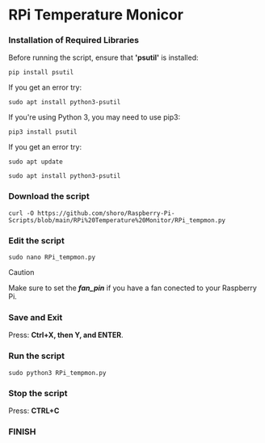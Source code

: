 # RPi Temperature Monicor

### Installation of Required Libraries
Before running the script, ensure that **'psutil'** is installed:
```
pip install psutil
```

If you get an error try:
```
sudo apt install python3-psutil
```

If you're using Python 3, you may need to use pip3:
```
pip3 install psutil
```

If you get an error try:
```
sudo apt update
```
```
sudo apt install python3-psutil
```

### Download the script

```
curl -O https://github.com/shoro/Raspberry-Pi-Scripts/blob/main/RPi%20Temperature%20Monitor/RPi_tempmon.py
```

### Edit the script
```
sudo nano RPi_tempmon.py
```
> [!CAUTION]
> Make sure to set the **_fan_pin_** if you have a fan conected to your Raspberry Pi.

### Save and Exit
Press: **Ctrl+X, then Y, and ENTER**.

### Run the script

```
sudo python3 RPi_tempmon.py
```

### Stop the script
Press: **CTRL+C**

### FINISH
